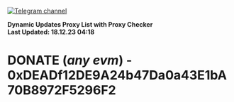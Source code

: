 [![Telegram channel](https://img.shields.io/endpoint?url=https://runkit.io/damiankrawczyk/telegram-badge/branches/master?url=https://t.me/n4z4v0d)](https://t.me/n4z4v0d) 

**Dynamic Updates Proxy List with Proxy Checker**  
**Last Updated: 18.12.23 04:18**

# DONATE (_any evm_) - 0xDEADf12DE9A24b47Da0a43E1bA70B8972F5296F2

